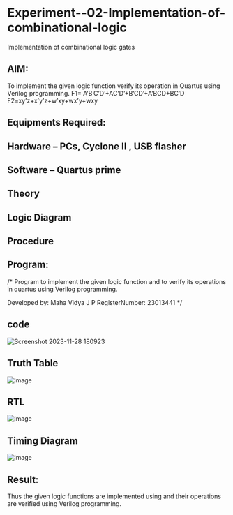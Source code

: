 # Experiment--02-Implementation-of-combinational-logic
Implementation of combinational logic gates
 
## AIM:
To implement the given logic function verify its operation in Quartus using Verilog programming.
 F1= A’B’C’D’+AC’D’+B’CD’+A’BCD+BC’D
F2=xy’z+x’y’z+w’xy+wx’y+wxy
 
 
 
## Equipments Required:
## Hardware – PCs, Cyclone II , USB flasher
## Software – Quartus prime


## Theory
 

## Logic Diagram
## Procedure
## Program:
/*
Program to implement the given logic function and to verify its operations in quartus using Verilog programming.

Developed by: Maha Vidya J P
RegisterNumber: 23013441 
*/

## code

![Screenshot 2023-11-28 180923](https://github.com/Mahavidyajp/Experiment--02-Implementation-of-combinational-logic-/assets/144870914/8de7b257-8e04-4ee6-b10a-35d3bfed34cb)

## Truth Table

![image](https://github.com/Mahavidyajp/Experiment--02-Implementation-of-combinational-logic-/assets/144870914/0ecac383-7539-4c89-a238-5649070c66ef)

## RTL

![image](https://github.com/Mahavidyajp/Experiment--02-Implementation-of-combinational-logic-/assets/144870914/a965798d-82c6-4537-8a95-3506aace3578)

## Timing Diagram

![image](https://github.com/Mahavidyajp/Experiment--02-Implementation-of-combinational-logic-/assets/144870914/45431fb2-85b0-41b9-98c7-adc8d980e5f7)

## Result:
Thus the given logic functions are implemented using  and their operations are verified using Verilog programming.
